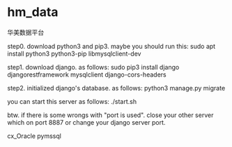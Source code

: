 # hm_data
华美数据平台

step0. download python3 and pip3. maybe you should run this:
sudo apt install python3 python3-pip libmysqlclient-dev

step1. download django. as follows:
sudo pip3 install django djangorestframework mysqlclient django-cors-headers

step2. initialized django's database. as follows:
python3 manage.py migrate

you can start this server as follows:
./start.sh

btw. if there is some wrongs with "port is used". close your other server which on port 8887 or change your django server port.

cx_Oracle pymssql
